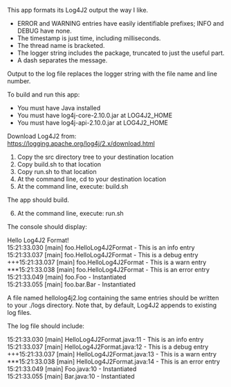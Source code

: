 This app formats its Log4J2 output the way I like.

- ERROR and WARNING entries have easily identifiable prefixes; INFO and DEBUG have none.  
- The timestamp is just time, including milliseconds.
- The thread name is bracketed.  
- The logger string includes the package, truncated to just the useful part.  
- A dash separates the message.

Output to the log file replaces the logger string with the file name and line number.

To build and run this app:

- You must have Java installed
- You must have log4j-core-2.10.0.jar at LOG4J2_HOME
- You must have log4j-api-2.10.0.jar  at LOG4J2_HOME

Download Log4J2 from: https://logging.apache.org/log4j/2.x/download.html

1. Copy the src directory tree to your destination location
2. Copy build.sh to that location
3. Copy run.sh to that location
4. At the command line, cd to your destination location
5. At the command line, execute: build.sh

The app should build.

6. At the command line, execute: run.sh

The console should display:

Hello Log4J2 Format!  
15:21:33.030 [main] foo.HelloLog4J2Format - This is an info entry  
15:21:33.037 [main] foo.HelloLog4J2Format - This is a debug entry  
+++15:21:33.037 [main] foo.HelloLog4J2Format - This is a warn entry  
***15:21:33.038 [main] foo.HelloLog4J2Format - This is an error entry  
15:21:33.049 [main] foo.Foo - Instantiated  
15:21:33.055 [main] foo.bar.Bar - Instantiated  

A file named hellolog4j2.log containing the same entries should be written to your ./logs directory.
Note that, by default, Log4J2 appends to existing log files.

The log file should include:

15:21:33.030 [main] HelloLog4J2Format.java:11 - This is an info entry  
15:21:33.037 [main] HelloLog4J2Format.java:12 - This is a debug entry  
+++15:21:33.037 [main] HelloLog4J2Format.java:13 - This is a warn entry  
***15:21:33.038 [main] HelloLog4J2Format.java:14 - This is an error entry  
15:21:33.049 [main] Foo.java:10 - Instantiated  
15:21:33.055 [main] Bar.java:10 - Instantiated  
